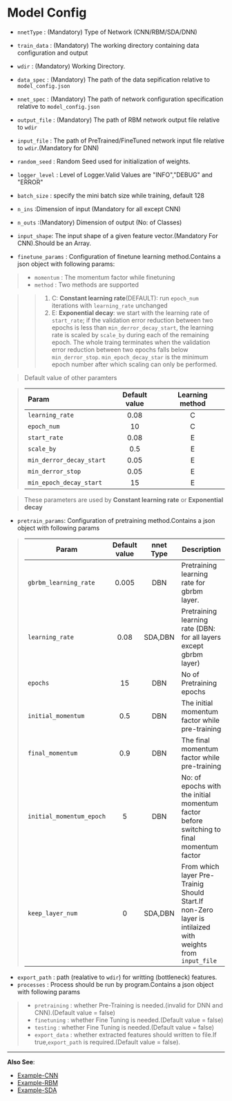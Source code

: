 Model Config
=============
* `nnetType` : (Mandatory) Type of Network (CNN/RBM/SDA/DNN)
* `train_data` : (Mandatory) The working directory containing data configuration and output
* `wdir` : (Mandatory) Working Directory.
* `data_spec` : (Mandatory) The path of the data sepification relative to `model_config.json`
* `nnet_spec` : (Mandatory) The path of network configuration specification relative to `model_config.json`

* `output_file` : (Mandatory) The path of RBM network output file relative to `wdir`
* `input_file` : The path of PreTrained/FineTuned network input file relative to `wdir`.(Mandatory for DNN)

* `random_seed` : Random Seed used for  initialization of weights.
* `logger_level` : Level of Logger.Valid Values are "INFO","DEBUG" and "ERROR"

* `batch_size` : specify the mini batch size while training, default 128
* `n_ins` :Dimension of input (Mandatory for all except CNN)
* `n_outs` :(Mandatory) Dimension of output (No: of Classes) 
* `input_shape`: The input shape of a given feature vector.(Mandatory For CNN).Should be an Array.


* `finetune_params` : Configuration of finetune learning method.Contains a json object with following params:

> * `momentum` :  The momentum factor while finetuning
> * `method` :  Two methods are supported

>> 1. C: **Constant learning rate**(DEFAULT): run `epoch_num` iterations with `learning_rate` unchanged
>> 2. E: **Exponential decay**: we start with the learning rate of `start_rate`; if the validation error reduction between two epochs is less than `min_derror_decay_start`, the learning rate is scaled by `scale_by` during each of the remaining epoch. The whole traing terminates when the validation error reduction between two epochs falls below `min_derror_stop`. `min_epoch_decay_star` is the minimum epoch number after which scaling can only be performed.


> Default value of other paramters

> | Param                   | Default value  | Learning method 
> |:-----------------------|:--------------:|:---------------:
> |`learning_rate`         |0.08            | C
> |`epoch_num`             |10              | C
> |`start_rate`            |0.08            | E
> |`scale_by`              |0.5             | E
> |`min_derror_decay_start`|0.05            | E
> |`min_derror_stop`       |0.05            | E
> |`min_epoch_decay_start` | 15             | E

> These parameters are used by **Constant learning rate** or **Exponential decay**

* `pretrain_params`: Configuration of pretraining method.Contains a json object with following params

> | Param                    | Default value | nnet Type | Description     
> |--------------------------|:-------------:|:---------:|----------------------------------------------------
> | `gbrbm_learning_rate`    |     0.005     |    DBN    | Pretraining learning rate for gbrbm layer.
> | `learning_rate`          |      0.08     |  SDA,DBN  | Pretraining learning rate (DBN: for all layers except gbrbm layer)
> | `epochs`                 |       15      |    DBN    | No of Pretraining epochs
> | `initial_momentum`       |      0.5      |    DBN    | The initial momentum factor while pre-training
> | `final_momentum`         |      0.9      |    DBN    | The final momentum factor while pre-training
> | `initial_momentum_epoch` |       5       |    DBN    | No: of epochs with the initial momentum factor before switching to final momentum factor
> | `keep_layer_num`         |       0       |  SDA,DBN  | From which layer Pre-Trainig Should Start.If non-Zero layer is intilaized with weights from `input_file`

* `export_path` : path (realative to `wdir`) for writting (bottleneck) features.
* `processes` : Process should be run by program.Contains a json object with following params

> * `pretraining` : whether Pre-Training is needed.(invalid for DNN and CNN).(Default value = false)
> * `finetuning` : whether Fine Tuning  is needed.(Default value = false)
> * `testing` : whether Fine Tuning  is needed.(Default value = false)
> * `export_data` : whether extracted features should written to file.If true,`export_path` is required.(Default value = false).


_____________________________________________________________________________________________

**Also See**: 

* [Example-CNN](../sample_config/MNIST/CNN/model_config.json)
* [Example-RBM](../sample_config/MNIST/DBN/model_config.json)
* [Example-SDA](../sample_config/MNIST/SDA/model_config.json)
